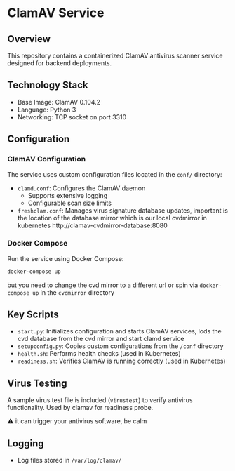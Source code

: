 # ClamAV Service

## Overview

This repository contains a containerized ClamAV antivirus scanner service designed for backend deployments.

## Technology Stack

- Base Image: ClamAV 0.104.2
- Language: Python 3
- Networking: TCP socket on port 3310

## Configuration

### ClamAV Configuration

The service uses custom configuration files located in the `conf/` directory:

- `clamd.conf`: Configures the ClamAV daemon
    - Supports extensive logging
    - Configurable scan size limits
- `freshclam.conf`: Manages virus signature database updates, important is the location of the database mirror which is our local cvdmirror in kubernetes http://clamav-cvdmirror-database:8080

### Docker Compose

Run the service using Docker Compose:
```bash
docker-compose up
```
but you need to change the cvd mirror to a different url or spin via `docker-compose up` in the `cvdmirror` directory


## Key Scripts

- `start.py`: Initializes configuration and starts ClamAV services, lods the cvd database from the cvd mirror and start clamd service
- `setupconfig.py`: Copies custom configurations from the `/conf` directory
- `health.sh`: Performs health checks (used in Kubernetes)
- `readiness.sh`: Verifies ClamAV is running correctly (used in Kubernetes)

## Virus Testing

A sample virus test file is included (`virustest`) to verify antivirus functionality. Used by clamav for readiness probe.


⚠️ it can trigger your antivirus software, be calm


## Logging

- Log files stored in `/var/log/clamav/`
